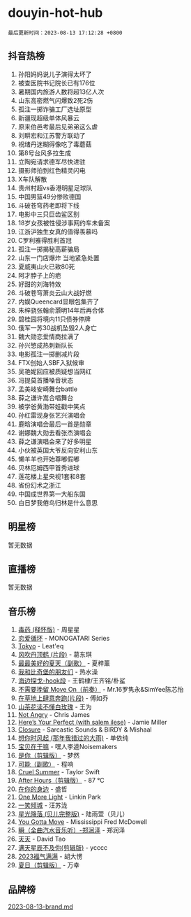 # douyin-hot-hub

`最后更新时间：2023-08-13 17:12:28 +0800`

## 抖音热榜

1. 孙阳妈妈说儿子演得太坏了
1. 被查医院书记院长已有176位
1. 暑期国内旅游人数将超13亿人次
1. 山东高密燃气闪爆致2死2伤
1. 孤注一掷诈骗工厂选址原型
1. 新疆现超级单体风暴云
1. 原来伯邑考最后见弟弟这么虐
1. 刘畊宏和江苏警方联动了
1. 祝绪丹迷糊得像吃了毒蘑菇
1. 第8号台风多拉生成
1. 立陶宛请求德军尽快进驻
1. 摄影师拍到红色精灵闪电
1. X车队解散
1. 贵州村超vs香港明星足球队
1. 中国男篮49分惨败德国
1. 斗破苍穹药老即将下线
1. 电影中三只巨齿鲨区别
1. 18岁女孩被性侵涉事网约车未备案
1. 江浙沪独生女真的值得羡慕吗
1. C罗利雅得胜利首冠
1. 孤注一掷揭秘高薪骗局
1. 山东一门店爆炸 当地紧急处置
1. 夏威夷山火已致80死
1. 阿才脖子上的疤
1. 好甜的刘海特效
1. 斗破苍穹萧炎云山大战好燃
1. 内娱Queencard显眼包集齐了
1. 朱梓骁张翰俞灏明14年后再合体
1. 碧桂园将境内11只债券停牌
1. 俄军一苏30战机坠毁2人身亡
1. 魏大勋恋爱情商拉满了
1. 孙兴慜成热刺新队长
1. 电影孤注一掷删减片段
1. FTX创始人SBF入狱候审
1. 吴艳妮回应被质疑想当网红
1. 冯提莫首播嗓音状态
1. 孟美岐安崎舞台battle
1. 薛之谦许嵩合唱舞台
1. 被学爸黄渤带娃戳中笑点
1. 孙红雷现身张艺兴演唱会
1. 鹿晗演唱会最后一首是勋章
1. 谢娜魏大勋去看张杰演唱会
1. 薛之谦演唱会来了好多明星
1. 小伙被英国大爷反向安利山东
1. 懒羊羊也开始尊嘟假嘟
1. 贝林厄姆西甲首秀进球
1. 莲花楼上星央视1套和8套
1. 省份幻术之浙江
1. 中国成世界第一大船东国
1. 白日梦我倦鸟归林是什么意思

## 明星榜

暂无数据

## 直播榜

暂无数据

## 音乐榜

1. [毒药 (释怀版)](https://sf3-cdn-tos.douyinstatic.com/obj/tos-cn-ve-2774/oYILMEAzspdZBIzy4frJNB8ZHPHWAhiwowd4Ad) - 周星星
1. [恋爱循环](https://sf6-cdn-tos.douyinstatic.com/obj/tos-cn-ve-2774/70a85ab2fc594510b47ea8fc36cd6d71) - MONOGATARI Series
1. [Tokyo](https://sf3-cdn-tos.douyinstatic.com/obj/tos-cn-ve-2774/5f21df8a314c4ab5912718c2182fe25f) - Leat'eq
1. [风吹丹顶鹤 (片段)](https://sf3-cdn-tos.douyinstatic.com/obj/tos-cn-ve-2774/oImDzeJM2hbnVCfbAag5NbDteaFzOGbY334A4I) - 葛东琪
1. [最最美好的夏天（副歌）](https://sf6-cdn-tos.douyinstatic.com/obj/tos-cn-ve-2774/o4FMghDLZkPIkCutdrsXlbTHcaZztBfeCp9AFS) - 夏梓薰
1. [我和比奇堡的朋友们](https://sf6-cdn-tos.douyinstatic.com/obj/tos-cn-ve-2774/f0505db981ea4a6d91453a15924a82aa) - 热水澡
1. [海边探戈-hook段](https://sf6-cdn-tos.douyinstatic.com/obj/tos-cn-ve-2774/o4bvQg5wnw7PkBDSgDbfCoY7l8rSCkBtsP4Zf5) - 王鹤棣/王齐铭/朴鲨
1. [不需要挽留 Move On（前奏）](https://sf3-cdn-tos.douyinstatic.com/obj/tos-cn-ve-2774/ooCBhgCCkF4nExzQL9WZSUbitfA8IsDkgQIYhe) - Mr.16罗隽永&SimYee陈芯怡
1. [在草地上肆意奔跑(片段)](https://sf3-cdn-tos.douyinstatic.com/obj/tos-cn-ve-2774/8831d494742f45dabdfa8adb8b817259) - 傅如乔
1. [山茶花读不懂白玫瑰](https://sf3-cdn-tos.douyinstatic.com/obj/tos-cn-ve-2774/osfn8B7DktrRHEPJgPCfDbw7QDQEkwC16BxZg9) - 王为
1. [Not Angry](https://sf3-cdn-tos.douyinstatic.com/obj/tos-cn-ve-2774/651f30a826dc43cbb6becf6b048f9541) - Chris James
1. [Here’s Your Perfect (with salem ilese)](https://sf3-cdn-tos.douyinstatic.com/obj/tos-cn-ve-2774/076b1576c6c546598f803fe53da388a7) - Jamie Miller
1. [Closure](https://sf6-cdn-tos.douyinstatic.com/obj/tos-cn-ve-2774/84f7422b29f94b78a5f3b0386275db35) - Sarcastic Sounds & BIRDY & Mishaal
1. [想你时风起 (那年我错过的大雨)](https://sf3-cdn-tos.douyinstatic.com/obj/tos-cn-ve-2774/ooR7G8ftDMzIgnxa0HbReM4CZ74qknQABLtHB1) - 单依纯
1. [宝贝在干嘛](https://sf3-cdn-tos.douyinstatic.com/obj/tos-cn-ve-2774/okW4hBCfJI5B2ZEgTCtikhMW7IafzNrBQIYkpJ) - 嘿人李逵Noisemakers
1. [是你（剪辑版）](https://sf3-cdn-tos.douyinstatic.com/obj/tos-cn-ve-2774/46019dae783c4c969944217fe1cfafc4) - 梦然
1. [可能（副歌）](https://sf6-cdn-tos.douyinstatic.com/obj/tos-cn-ve-2774/cde1731888894259b333569393c2fb51) - 程响
1. [Cruel Summer](https://sf3-cdn-tos.douyinstatic.com/obj/tos-cn-ve-2774/b35ad770e6d4495abefaa493fa46b555) - Taylor Swift
1. [After Hours（剪辑版）](https://sf6-cdn-tos.douyinstatic.com/obj/tos-cn-ve-2774/owgWztApWhImMFMpyEyQfAIyIusRBioqSgWk7T) - 87 ℃
1. [在你的身边](https://sf3-cdn-tos.douyinstatic.com/obj/tos-cn-ve-2774/9dce2ee6c9f84c17a6d68458730d7ae8) - 盛哲
1. [One More Light](https://sf3-cdn-tos.douyinstatic.com/obj/tos-cn-ve-2774/okIBCInhecoGOE5h6ZvqCBYtfXCIMQEbgkRKgD) - Linkin Park
1. [ 一笑倾城](https://sf3-cdn-tos.douyinstatic.com/obj/tos-cn-ve-2774/cb539248cc6e4add8fdc39683808c267) - 汪苏泷
1. [星光降落 (贝儿完整版)](https://sf3-cdn-tos.douyinstatic.com/obj/tos-cn-ve-2774/okwB9hAwyAtsFFkFBzAX1hOOfQuIoMNs0W2Mwr) - 陆雨萱（贝儿）
1. [You Gotta Move](https://sf3-cdn-tos.douyinstatic.com/obj/tos-cn-ve-2774/a2b672af67514106b25cdfd6f1a8aad2) - Mississippi Fred McDowell
1. [瞬（全曲汽水音乐听）-郑润泽](https://sf6-cdn-tos.douyinstatic.com/obj/tos-cn-ve-2774/o4Vb9eJZClCZTnRQYy0BRSeHGrDtrkrQgIBvQt) - 郑润泽
1. [天天](https://sf6-cdn-tos.douyinstatic.com/obj/tos-cn-ve-2774/6b075c4856e34a60a1ef022c4a80dec5) - David Tao
1. [满天星辰不及你(剪辑版)](https://sf3-cdn-tos.douyinstatic.com/obj/tos-cn-ve-2774/967cfdb40fa94d60af1ae47c8dc174f0) - ycccc
1. [2023福气满满](https://sf3-cdn-tos.douyinstatic.com/obj/tos-cn-ve-2774/ocebsi6kbCVkBMAcDJkqdZpBQMubYSQetK2gQn) - 胡大愣
1. [夏日（剪辑版）](https://sf6-cdn-tos.douyinstatic.com/obj/tos-cn-ve-2774/b2ca8dc688424728a4e78eb024bdddd8) - 万幸

## 品牌榜

[2023-08-13-brand.md](2023-08-13-brand.md)

